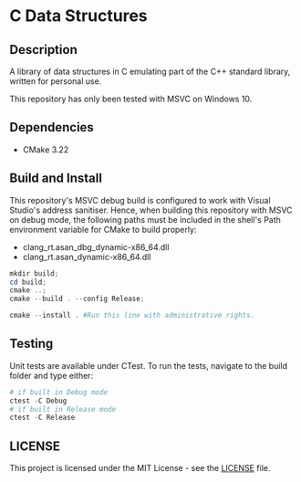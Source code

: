 # C Data Structures

## Description

A library of data structures in C emulating part of the C++ standard library,
written for personal use.

This repository has only been tested with MSVC on Windows 10.

## Dependencies

- CMake 3.22

## Build and Install

This repository's MSVC debug build is configured to work with Visual Studio's
address sanitiser. Hence, when building this repository with MSVC on debug mode,
the following paths must be included in the shell's Path environment variable
for CMake to build properly:

- clang_rt.asan_dbg_dynamic-x86_64.dll
- clang_rt.asan_dynamic-x86_64.dll

```powershell
mkdir build;
cd build;
cmake ..;
cmake --build . --config Release;

cmake --install . #Run this line with administrative rights.
```

## Testing

Unit tests are available under CTest. To run the tests, navigate to the build
folder and type either:

```powershell
# if built in Debug mode
ctest -C Debug
# if built in Release mode
ctest -C Release
```

## LICENSE

This project is licensed under the MIT License - see the
[LICENSE](LICENSE) file.
